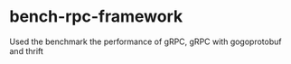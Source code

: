 # bench-rpc-framework

Used the benchmark the performance of gRPC, gRPC with gogoprotobuf and thrift
